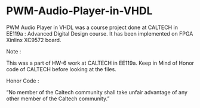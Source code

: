 # PWM-Audio-Player-in-VHDL
PWM Audio Player in VHDL was a course project done at CALTECH in EE119a : Advanced Digital Design course. It has been implemented on FPGA Xinlinx XC9572 board.

Note :

This was a part of HW-6 work at CALTECH in EE119a. Keep in Mind of Honor code of CALTECH before looking at the files.

Honor Code :

“No member of the Caltech community shall take unfair advantage of any other member of the Caltech community.”
